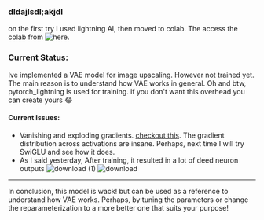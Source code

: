 ### dldajlsdl;akjdl
on the first try I used lightning AI, then moved to colab. The access the colab from ![here](https://colab.research.google.com/drive/1L0DMB9CTxzYv4OeLLo5oL2w_JWOudNkT#scrollTo=0i_lAzieoj24).
### Current Status:
  Ive implemented a VAE model for image upscaling. However not trained yet. The main reason is to understand how VAE works in general.
  Oh and btw, pytorch_lightning is used for training. if you don't want this overhead you can create yours 😂

#### Current Issues:
  - Vanishing and exploding gradients. [checkout this](./vae-testing).  The gradient distribution across activations are insane. Perhaps, next time I will try SwiGLU and see how it does. 
  - As I said yesterday, After training, it resulted in a lot of deed neuron outputs
    ![download (1)](https://github.com/user-attachments/assets/76141c38-d495-486b-8aca-bf899d43ffa5)
    ![download](https://github.com/user-attachments/assets/f44a68e8-4536-4a8f-b09d-128626cfd0e4)

---

In conclusion, this model is wack! but can be used as a reference to understand how VAE works. Perhaps, by tuning the parameters or change the reparameterization to a more better one that suits your purpose! 

